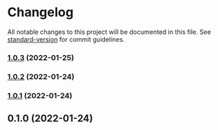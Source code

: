 # Changelog

All notable changes to this project will be documented in this file. See [standard-version](https://github.com/conventional-changelog/standard-version) for commit guidelines.

### [1.0.3](https://github.com/GnomGad/node-template-converter/compare/v1.0.2...v1.0.3) (2022-01-25)

### [1.0.2](https://github.com/GnomGad/node-template-converter/compare/v1.0.1...v1.0.2) (2022-01-24)

### [1.0.1](https://github.com/GnomGad/node-template-converter/compare/v0.1.0...v1.0.1) (2022-01-24)

## 0.1.0 (2022-01-24)
